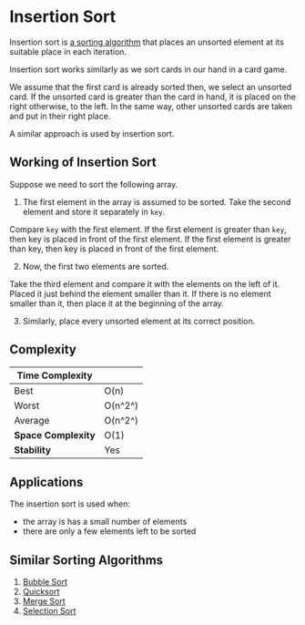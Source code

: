 # Insertion Sort

Insertion sort is [a sorting algorithm](https://www.programiz.com/dsa/sorting-algorithm) that places an unsorted element at its suitable place in each iteration.

Insertion sort works similarly as we sort cards in our hand in a card game.

We assume that the first card is already sorted then, we select an unsorted card. If the unsorted card is greater than the card in hand, it is placed on the right otherwise, to the left. In the same way, other unsorted cards are taken and put in their right place.

A similar approach is used by insertion sort.


## Working of Insertion Sort

Suppose we need to sort the following array.

1. The first element in the array is assumed to be sorted. Take the second element and store it separately in `key`.

Compare `key` with the first element. If the first element is greater than `key`, then key is placed in front of the first element. If the first element is greater than key, then key is placed in front of the first element.

2. Now, the first two elements are sorted.

Take the third element and compare it with the elements on the left of it. Placed it just behind the element smaller than it. If there is no element smaller than it, then place it at the beginning of the array.

3. Similarly, place every unsorted element at its correct position.


## Complexity


| **Time Complexity** |   |
| - | - |
| Best | O(n) |
| Worst | O(n^2^) |
| Average | O(n^2^) |
| **Space Complexity** | O(1) |
| **Stability** | Yes |


## Applications

The insertion sort is used when:

* the array is has a small number of elements
* there are only a few elements left to be sorted

## Similar Sorting Algorithms

1. [Bubble Sort](https://www.programiz.com/dsa/bubble-sort)
2. [Quicksort](https://www.programiz.com/dsa/quick-sort)
3. [Merge Sort](https://www.programiz.com/dsa/merge-sort)
4. [Selection Sort](https://www.programiz.com/dsa/selection-sort)
